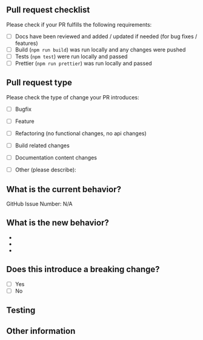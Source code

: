 <!-- Please refer to our contributing documentation for any questions on submitting a pull request, or let us know here if you need any help: https://github.com/familyjs/rindo/blob/main/.github/CONTRIBUTING.md -->

## Pull request checklist

Please check if your PR fulfills the following requirements:
- [ ] Docs have been reviewed and added / updated if needed (for bug fixes / features)
- [ ] Build (`npm run build`) was run locally and any changes were pushed
- [ ] Tests (`npm test`) were run locally and passed
- [ ] Prettier (`npm run prettier`) was run locally and passed

## Pull request type

<!-- Please do not submit updates to dependencies unless it fixes an issue. --> 

<!-- Please try to limit your pull request to one type, submit multiple pull requests if needed. --> 

Please check the type of change your PR introduces:
- [ ] Bugfix
- [ ] Feature
- [ ] Refactoring (no functional changes, no api changes)
- [ ] Build related changes
- [ ] Documentation content changes
- [ ] Other (please describe):


## What is the current behavior?
<!-- Please describe the current behavior that you are modifying, or link to a relevant issue. -->

GitHub Issue Number: N/A


## What is the new behavior?
<!-- Please describe the behavior or changes that are being added by this PR. -->

-
-
-

## Does this introduce a breaking change?

- [ ] Yes
- [ ] No

<!-- If this introduces a breaking change, please describe the impact and migration path for existing applications below. -->

## Testing

<!-- Please describe the steps you took to test the changes in this PR. These steps can be programmatic (e.g. unit tests) and/or manual. -->

## Other information

<!-- Any other information that is important to this PR such as screenshots of how the component looks before and after the change. -->
